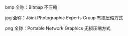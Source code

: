 bmp
全称：Bitmap
不压缩

jpg
全称：Joint Photographic Experts Group
有损压缩方式

png
全称：Portable Network Graphics
无损压缩方式